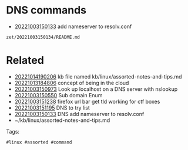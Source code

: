 # DNS commands

- [20221003150133](/zet/20221003150133/README.md) add nameserver to resolv.conf

` zet/20221003150134/README.md `

# Related

- [20221014190206](/zet/20221014190206/README.md) kb file named kb/linux/assorted-notes-and-tips.md
- [20221013184806](/zet/20221013184806/README.md) concept of being in the cloud
- [20221003150973](/zet/20221003150973/README.md) Look up localhost on a DNS server with nslookup
- [20221003150550](/zet/20221003150550/README.md) Sub domain Enum
- [20221003151238](/zet/20221003151238/README.md) firefox url bar get tld working for ctf boxes
- [20221003151195](/zet/20221003151195/README.md) DNS to try list
- [20221003150133](/zet/20221003150133/README.md) DNS add nameserver to resolv.conf
- ~/kb/linux/assorted-notes-and-tips.md

Tags:

    #linux #assorted #command

